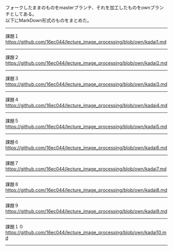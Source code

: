 フォークしたままのものをmasterブランチ、それを加工したものをownブランチとしてある。  
以下にMarkDown形式のものをまとめた。  
___

課題１  
<https://github.com/16ec044/lecture_image_processing/blob/own/kadai1.md>  
___
課題２  
<https://github.com/16ec044/lecture_image_processing/blob/own/kadai2.md>  
___
課題３  
<https://github.com/16ec044/lecture_image_processing/blob/own/kadai3.md>  
___
課題４  
<https://github.com/16ec044/lecture_image_processing/blob/own/kadai4.md>  
___
課題５  
<https://github.com/16ec044/lecture_image_processing/blob/own/kadai5.md>  
___
課題６  
<https://github.com/16ec044/lecture_image_processing/blob/own/kadai6.md>  
___
課題７  
<https://github.com/16ec044/lecture_image_processing/blob/own/kadai7.md>  
___
課題８  
<https://github.com/16ec044/lecture_image_processing/blob/own/kadai8.md>  
___
課題９  
<https://github.com/16ec044/lecture_image_processing/blob/own/kadai9.md>  
___
課題１０  
<https://github.com/16ec044/lecture_image_processing/blob/own/kadai10.md>  
___
